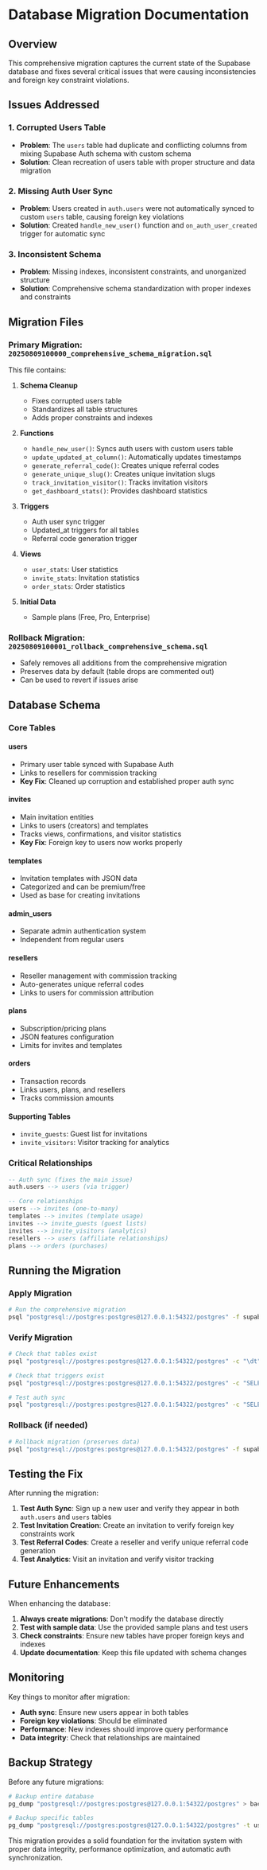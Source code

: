 # Database Migration Documentation

## Overview
This comprehensive migration captures the current state of the Supabase database and fixes several critical issues that were causing inconsistencies and foreign key constraint violations.

## Issues Addressed

### 1. **Corrupted Users Table** 
- **Problem**: The `users` table had duplicate and conflicting columns from mixing Supabase Auth schema with custom schema
- **Solution**: Clean recreation of users table with proper structure and data migration

### 2. **Missing Auth User Sync**
- **Problem**: Users created in `auth.users` were not automatically synced to custom `users` table, causing foreign key violations
- **Solution**: Created `handle_new_user()` function and `on_auth_user_created` trigger for automatic sync

### 3. **Inconsistent Schema**
- **Problem**: Missing indexes, inconsistent constraints, and unorganized structure
- **Solution**: Comprehensive schema standardization with proper indexes and constraints

## Migration Files

### Primary Migration: `20250809100000_comprehensive_schema_migration.sql`
This file contains:

1. **Schema Cleanup**
   - Fixes corrupted users table
   - Standardizes all table structures
   - Adds proper constraints and indexes

2. **Functions**
   - `handle_new_user()`: Syncs auth users with custom users table
   - `update_updated_at_column()`: Automatically updates timestamps
   - `generate_referral_code()`: Creates unique referral codes
   - `generate_unique_slug()`: Creates unique invitation slugs
   - `track_invitation_visitor()`: Tracks invitation visitors
   - `get_dashboard_stats()`: Provides dashboard statistics

3. **Triggers**
   - Auth user sync trigger
   - Updated_at triggers for all tables
   - Referral code generation trigger

4. **Views**
   - `user_stats`: User statistics
   - `invite_stats`: Invitation statistics  
   - `order_stats`: Order statistics

5. **Initial Data**
   - Sample plans (Free, Pro, Enterprise)

### Rollback Migration: `20250809100001_rollback_comprehensive_schema.sql`
- Safely removes all additions from the comprehensive migration
- Preserves data by default (table drops are commented out)
- Can be used to revert if issues arise

## Database Schema

### Core Tables

#### users
- Primary user table synced with Supabase Auth
- Links to resellers for commission tracking
- **Key Fix**: Cleaned up corruption and established proper auth sync

#### invites  
- Main invitation entities
- Links to users (creators) and templates
- Tracks views, confirmations, and visitor statistics
- **Key Fix**: Foreign key to users now works properly

#### templates
- Invitation templates with JSON data
- Categorized and can be premium/free
- Used as base for creating invitations

#### admin_users
- Separate admin authentication system
- Independent from regular users

#### resellers
- Reseller management with commission tracking
- Auto-generates unique referral codes
- Links to users for commission attribution

#### plans
- Subscription/pricing plans
- JSON features configuration
- Limits for invites and templates

#### orders
- Transaction records
- Links users, plans, and resellers
- Tracks commission amounts

#### Supporting Tables
- `invite_guests`: Guest list for invitations
- `invite_visitors`: Visitor tracking for analytics

### Critical Relationships

```sql
-- Auth sync (fixes the main issue)
auth.users --> users (via trigger)

-- Core relationships
users --> invites (one-to-many)
templates --> invites (template usage)
invites --> invite_guests (guest lists)
invites --> invite_visitors (analytics)
resellers --> users (affiliate relationships)
plans --> orders (purchases)
```

## Running the Migration

### Apply Migration
```bash
# Run the comprehensive migration
psql "postgresql://postgres:postgres@127.0.0.1:54322/postgres" -f supabase/migrations/20250809100000_comprehensive_schema_migration.sql
```

### Verify Migration
```bash
# Check that tables exist
psql "postgresql://postgres:postgres@127.0.0.1:54322/postgres" -c "\dt"

# Check that triggers exist
psql "postgresql://postgres:postgres@127.0.0.1:54322/postgres" -c "SELECT trigger_name, event_object_table FROM information_schema.triggers WHERE trigger_schema = 'public';"

# Test auth sync
psql "postgresql://postgres:postgres@127.0.0.1:54322/postgres" -c "SELECT COUNT(*) FROM users;"
```

### Rollback (if needed)
```bash
# Rollback migration (preserves data)
psql "postgresql://postgres:postgres@127.0.0.1:54322/postgres" -f supabase/migrations/20250809100001_rollback_comprehensive_schema.sql
```

## Testing the Fix

After running the migration:

1. **Test Auth Sync**: Sign up a new user and verify they appear in both `auth.users` and `users` tables
2. **Test Invitation Creation**: Create an invitation to verify foreign key constraints work
3. **Test Referral Codes**: Create a reseller and verify unique referral code generation
4. **Test Analytics**: Visit an invitation and verify visitor tracking

## Future Enhancements

When enhancing the database:

1. **Always create migrations**: Don't modify the database directly
2. **Test with sample data**: Use the provided sample plans and test users
3. **Check constraints**: Ensure new tables have proper foreign keys and indexes
4. **Update documentation**: Keep this file updated with schema changes

## Monitoring

Key things to monitor after migration:

- **Auth sync**: Ensure new users appear in both tables
- **Foreign key violations**: Should be eliminated
- **Performance**: New indexes should improve query performance
- **Data integrity**: Check that relationships are maintained

## Backup Strategy

Before any future migrations:

```bash
# Backup entire database
pg_dump "postgresql://postgres:postgres@127.0.0.1:54322/postgres" > backup_$(date +%Y%m%d_%H%M%S).sql

# Backup specific tables
pg_dump "postgresql://postgres:postgres@127.0.0.1:54322/postgres" -t users -t invites > critical_tables_backup.sql
```

This migration provides a solid foundation for the invitation system with proper data integrity, performance optimization, and automatic auth synchronization.
